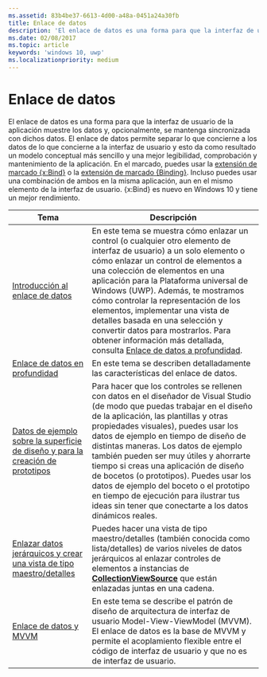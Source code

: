 ```yaml
---
ms.assetid: 83b4be37-6613-4d00-a48a-0451a24a30fb
title: Enlace de datos
description: 'El enlace de datos es una forma para que la interfaz de usuario de la aplicación muestre los datos y, opcionalmente, se mantenga sincronizada con dichos datos.'
ms.date: 02/08/2017
ms.topic: article
keywords: 'windows 10, uwp'
ms.localizationpriority: medium
---
```

# <a name="data-binding"></a>Enlace de datos

El enlace de datos es una forma para que la interfaz de usuario de la aplicación muestre los datos y, opcionalmente, se mantenga sincronizada con dichos datos. El enlace de datos permite separar lo que concierne a los datos de lo que concierne a la interfaz de usuario y esto da como resultado un modelo conceptual más sencillo y una mejor legibilidad, comprobación y mantenimiento de la aplicación. En el marcado, puedes usar la [extensión de marcado {x:Bind}](https://msdn.microsoft.com/library/windows/apps/Mt204783) o la [extensión de marcado {Binding}](https://msdn.microsoft.com/library/windows/apps/Mt204782). Incluso puedes usar una combinación de ambos en la misma aplicación, aun en el mismo elemento de la interfaz de usuario. {x:Bind} es nuevo en Windows 10 y tiene un mejor rendimiento.

| Tema | Descripción |
|-------|-------------|
| [Introducción al enlace de datos](data-binding-quickstart.md) | En este tema se muestra cómo enlazar un control (o cualquier otro elemento de interfaz de usuario) a un solo elemento o cómo enlazar un control de elementos a una colección de elementos en una aplicación para la Plataforma universal de Windows (UWP). Además, te mostramos cómo controlar la representación de los elementos, implementar una vista de detalles basada en una selección y convertir datos para mostrarlos. Para obtener información más detallada, consulta [Enlace de datos a profundidad](data-binding-in-depth.md). | 
| [Enlace de datos en profundidad](data-binding-in-depth.md) | En este tema se describen detalladamente las características del enlace de datos. |
| [Datos de ejemplo sobre la superficie de diseño y para la creación de prototipos](displaying-data-in-the-designer.md) | Para hacer que los controles se rellenen con datos en el diseñador de Visual Studio (de modo que puedas trabajar en el diseño de la aplicación, las plantillas y otras propiedades visuales), puedes usar los datos de ejemplo en tiempo de diseño de distintas maneras. Los datos de ejemplo también pueden ser muy útiles y ahorrarte tiempo si creas una aplicación de diseño de bocetos (o prototipos). Puedes usar los datos de ejemplo del boceto o el prototipo en tiempo de ejecución para ilustrar tus ideas sin tener que conectarte a los datos dinámicos reales. |
| [Enlazar datos jerárquicos y crear una vista de tipo maestro/detalles](how-to-bind-to-hierarchical-data-and-create-a-master-details-view.md) | Puedes hacer una vista de tipo maestro/detalles (también conocida como lista/detalles) de varios niveles de datos jerárquicos al enlazar controles de elementos a instancias de [<strong>CollectionViewSource</strong>](https://msdn.microsoft.com/library/windows/apps/BR209833) que están enlazadas juntas en una cadena. |
| [Enlace de datos y MVVM](data-binding-and-mvvm.md) | En este tema se describe el patrón de diseño de arquitectura de interfaz de usuario Model-View-ViewModel (MVVM). El enlace de datos es la base de MVVM y permite el acoplamiento flexible entre el código de interfaz de usuario y que no es de interfaz de usuario. |
